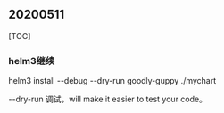 ## 20200511

[TOC]

### helm3继续

helm3 install --debug --dry-run goodly-guppy ./mychart

--dry-run 调试，will make it easier to test your code。

